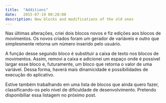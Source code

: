 ```yaml
---
title:  "Additions"
date:   2015-07-19 00:28:00
description: New blocks and modifications of the old ones
---
```


Nas últimas alterações, criei dois blocos novos e fiz edições aos blocos de movimentos. Os novos criados foram um gerador de variáveis e outro que simplesmente retorna um número inserido pelo usuário.

A função desse segundo bloco é substituir a caixa de texto nos blocos de movimentos. Assim, removi a caixa e adicionei um espaço onde é possível largar esse bloco e, futuramente, um bloco que retorna o valor de uma variável. Dessa forma, haverá mais dinamicidade e possibilidades de execução do aplicativo.

Estive também trabalhando em uma lista de blocos que ainda quero fazer, classificando-os pelo nível de dificuldade de desenvolvimento. Pretendo disponibiliar essa listagem no próximo post.
